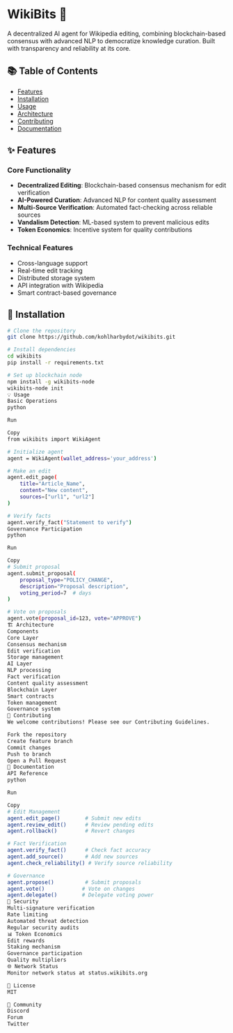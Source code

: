 # WikiBits 🤖

A decentralized AI agent for Wikipedia editing, combining blockchain-based consensus with advanced NLP to democratize knowledge curation. Built with transparency and reliability at its core.

## 📚 Table of Contents
- [Features](#features)
- [Installation](#installation)
- [Usage](#usage)
- [Architecture](#architecture)
- [Contributing](#contributing)
- [Documentation](#documentation)

## ✨ Features

### Core Functionality
- **Decentralized Editing**: Blockchain-based consensus mechanism for edit verification
- **AI-Powered Curation**: Advanced NLP for content quality assessment
- **Multi-Source Verification**: Automated fact-checking across reliable sources
- **Vandalism Detection**: ML-based system to prevent malicious edits
- **Token Economics**: Incentive system for quality contributions

### Technical Features
- Cross-language support
- Real-time edit tracking
- Distributed storage system
- API integration with Wikipedia
- Smart contract-based governance

## 🚀 Installation

```bash
# Clone the repository
git clone https://github.com/kohlharbydot/wikibits.git

# Install dependencies
cd wikibits
pip install -r requirements.txt

# Set up blockchain node
npm install -g wikibits-node
wikibits-node init
💡 Usage
Basic Operations
python

Run

Copy
from wikibits import WikiAgent

# Initialize agent
agent = WikiAgent(wallet_address='your_address')

# Make an edit
agent.edit_page(
    title="Article_Name",
    content="New content",
    sources=["url1", "url2"]
)

# Verify facts
agent.verify_fact("Statement to verify")
Governance Participation
python

Run

Copy
# Submit proposal
agent.submit_proposal(
    proposal_type="POLICY_CHANGE",
    description="Proposal description",
    voting_period=7  # days
)

# Vote on proposals
agent.vote(proposal_id=123, vote="APPROVE")
🏗 Architecture
Components
Core Layer
Consensus mechanism
Edit verification
Storage management
AI Layer
NLP processing
Fact verification
Content quality assessment
Blockchain Layer
Smart contracts
Token management
Governance system
🤝 Contributing
We welcome contributions! Please see our Contributing Guidelines.

Fork the repository
Create feature branch
Commit changes
Push to branch
Open a Pull Request
📖 Documentation
API Reference
python

Run

Copy
# Edit Management
agent.edit_page()        # Submit new edits
agent.review_edit()      # Review pending edits
agent.rollback()         # Revert changes

# Fact Verification
agent.verify_fact()      # Check fact accuracy
agent.add_source()       # Add new sources
agent.check_reliability() # Verify source reliability

# Governance
agent.propose()          # Submit proposals
agent.vote()            # Vote on changes
agent.delegate()        # Delegate voting power
🔐 Security
Multi-signature verification
Rate limiting
Automated threat detection
Regular security audits
📊 Token Economics
Edit rewards
Staking mechanism
Governance participation
Quality multipliers
🌐 Network Status
Monitor network status at status.wikibits.org

📜 License
MIT

🤝 Community
Discord
Forum
Twitter
